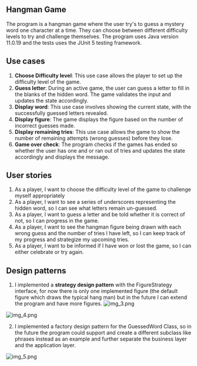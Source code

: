 ## Hangman Game
The program is a hangman game where the user try's to guess a mystery word one character at a time.
They can choose between different difficulty levels to try and challenge themselves. The program uses Java version 
11.0.19 and the tests uses the JUnit 5 testing framework.

## Use cases    
1. **Choose Difficulty level**: This use case allows the player to set up the difficulty level of the game.
2. **Guess letter**: During an active game, the user can guess a letter to fill in the blanks of the hidden word. The 
game validates the input and updates the state accordingly.
3. **Display word**: This use case involves showing the current state, with the successfully guessed letters revealed.
4. **Display figure**: The game displays the figure based on the number of incorrect guesses made.
5. **Display remaining tries**: This use case allows the game to show the number of remaining attempts (wrong guesses) 
before they lose.
6. **Game over check**: The program checks if the games has ended so whether the user has one and or ran out of tries 
and updates the state accordingly and displays the message.
## User stories
1. As a player, I want to choose the difficulty level of the game to challenge myself appropriately
2. As a player, I want to see a series of underscores representing the hidden word, so I can see what letters remain 
un-guessed.
3. As a player, I want to guess a letter and be told whether it is correct of not, so I can progress in the game.
4. As a player, I want to see the hangman figure being drawn with each wrong guess and the number of tries I have left,
so I can keep track of my progress and strategize my upcoming tries.
5. As a player, I want to be informed if I have won or lost the game, so I can either celebrate or try again.

## Design patterns
1. I implemented a **strategy design pattern** with the FigureStrategy interface, for now there is only one implemented 
figure (the default figure which draws the typical hang man) but in the future I can extend the program and have more 
figures.
![img_3.png](img_3.png)

![img_4.png](img_4.png)

2. I implemented a factory design pattern for the GuessedWord Class, so in the future the program could support and 
create a different subclass like phrases instead as an example and further separate the business layer and the 
application layer. 

![img_5.png](img_5.png)
